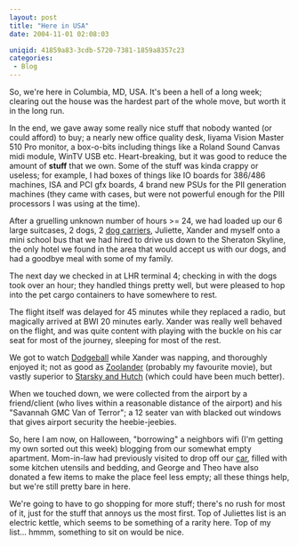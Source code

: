 ```yaml
---
layout: post
title: "Here in USA"
date: 2004-11-01 02:08:03

uniqid: 41859a83-3cdb-5720-7381-1859a8357c23
categories: 
 - Blog
---
```

<p>So, we're here in Columbia, MD, USA.  It's been a hell of a long week; clearing out the house was the hardest part of the whole move, but worth it in the long run.   </p>
<p>In the end, we gave away some really nice stuff that nobody wanted (or could afford) to buy; a nearly new office quality desk, Iiyama Vision Master 510 Pro monitor, a box-o-bits including things like a Roland Sound Canvas midi module, WinTV USB etc.  Heart-breaking, but it was good to reduce the amount of <b>stuff</b> that we own.  Some of the stuff was kinda crappy or useless; for example, I had boxes of things like IO boards for 386/486 machines, ISA and PCI gfx boards, 4 brand new PSUs for the PII generation machines (they came with cases, but were not powerful enough for the PIII processors I was using at the time).   </p>
<p>After a gruelling unknown number of hours &gt;= 24, we had loaded up our 6 large suitcases, 2 dogs, 2 <a href="http://www.petplanet.co.uk/product.asp?dept_id=152&amp;pf_id=3495">dog carriers</a>, Juliette, Xander and myself onto a mini school bus that we had hired to drive us down to the Sheraton Skyline, the only hotel we found in the area that would accept us with our dogs, and had a goodbye meal with some of my family.   </p>
<p>The next day we checked in at LHR terminal 4; checking in with the dogs took over an hour; they handled things pretty well, but were pleased to hop into the pet cargo containers to have somewhere to rest.   </p>
<p>The flight itself was delayed for 45 minutes while they replaced a radio, but magically arrived at BWI 20 minutes early.  Xander was really well behaved on the flight, and was quite content with playing with the buckle on his car seat for most of the journey, sleeping for most of the rest.   </p>
<p>We got to watch <a href="http://imdb.com/title/tt0364725/">Dodgeball</a> while Xander was napping, and thoroughly enjoyed it; not as good as <a href="http://imdb.com/title/tt0196229/">Zoolander</a> (probably my favourite movie), but vastly superior to <a href="http://imdb.com/title/tt0335438/">Starsky and Hutch</a> (which could have been much better).   </p>
<p>When we touched down, we were collected from the airport by a friend/client (who lives within a reasonable distance of the airport) and his &quot;Savannah GMC Van of Terror&quot;; a 12 seater van with blacked out windows that gives airport security the heebie-jeebies.   </p>
<p>So, here I am now, on Halloween, &quot;borrowing&quot; a neighbors wifi (I'm getting my own sorted out this week) blogging from our somewhat empty apartment.  Mom-in-law had previously visited to drop off our <a href="http://subaru.com/shop/showroom_forester_family.jsp?track=homepage_inset">car</a>, filled with some kitchen utensils and bedding, and George and Theo have also donated a few items to make the place feel less empty; all these things help, but we're still pretty bare in here.   </p>
<p>We're going to have to go shopping for more stuff; there's no rush for most of it, just for the stuff that annoys us the most first.  Top of Juliettes list is an electric kettle, which seems to be something of a rarity here.  Top of my list... hmmm, something to sit on would be nice.   </p>
